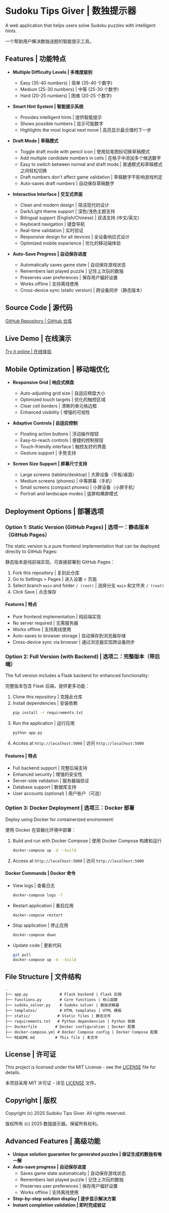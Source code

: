 # Sudoku Tips Giver | 数独提示器

A web application that helps users solve Sudoku puzzles with intelligent hints.

一个帮助用户解决数独谜题的智能提示工具。

## Features | 功能特点

- **Multiple Difficulty Levels | 多难度级别**
  - Easy (35-40 numbers) | 简单 (35-40 个数字)
  - Medium (25-30 numbers) | 中等 (25-30 个数字)
  - Hard (20-25 numbers) | 困难 (20-25 个数字)

- **Smart Hint System | 智能提示系统**
  - Provides intelligent hints | 提供智能提示
  - Shows possible numbers | 显示可能数字
  - Highlights the most logical next move | 高亮显示最合理的下一步

- **Draft Mode | 草稿模式**
  - Toggle draft mode with pencil icon | 使用铅笔图标切换草稿模式
  - Add multiple candidate numbers in cells | 在格子中添加多个候选数字
  - Easy to switch between normal and draft mode | 普通模式和草稿模式之间轻松切换
  - Draft numbers don't affect game validation | 草稿数字不影响游戏判定
  - Auto-saves draft numbers | 自动保存草稿数字

- **Interactive Interface | 交互式界面**
  - Clean and modern design | 简洁现代的设计
  - Dark/Light theme support | 深色/浅色主题支持
  - Bilingual support (English/Chinese) | 双语支持 (中文/英文)
  - Keyboard navigation | 键盘导航
  - Real-time validation | 实时验证
  - Responsive design for all devices | 全设备响应式设计
  - Optimized mobile experience | 优化的移动端体验

- **Auto-Save Progress | 自动保存进度**
  - Automatically saves game state | 自动保存游戏状态
  - Remembers last played puzzle | 记住上次玩的数独
  - Preserves user preferences | 保存用户偏好设置
  - Works offline | 支持离线使用
  - Cross-device sync (static version) | 跨设备同步（静态版本）

## Source Code | 源代码

[GitHub Repository | GitHub 仓库](https://github.com/martin-lzh/Sudoku-Tips-Giver)

## Live Demo | 在线演示

[Try it online | 在线体验](https://martin-lzh.github.io/Sudoku-Tips-Giver)

## Mobile Optimization | 移动端优化

- **Responsive Grid | 响应式棋盘**
  - Auto-adjusting grid size | 自适应棋盘大小
  - Optimized touch targets | 优化的触控区域
  - Clear cell borders | 清晰的单元格边框
  - Enhanced visibility | 增强的可视性

- **Adaptive Controls | 自适应控制**
  - Floating action buttons | 浮动操作按钮
  - Easy-to-reach controls | 便捷的控制按钮
  - Touch-friendly interface | 触控友好的界面
  - Gesture support | 手势支持

- **Screen Size Support | 屏幕尺寸支持**
  - Large screens (tablets/desktop) | 大屏设备（平板/桌面）
  - Medium screens (phones) | 中等屏幕（手机）
  - Small screens (compact phones) | 小屏设备（小屏手机）
  - Portrait and landscape modes | 竖屏和横屏模式

## Deployment Options | 部署选项

### Option 1: Static Version (GitHub Pages) | 选项一：静态版本（GitHub Pages）

The static version is a pure frontend implementation that can be deployed directly to GitHub Pages:

静态版本是纯前端实现，可直接部署到 GitHub Pages：

1. Fork this repository | 复刻此仓库
2. Go to Settings > Pages | 进入设置 > 页面
3. Select branch `main` and folder `/ (root)` | 选择分支 `main` 和文件夹 `/ (root)`
4. Click Save | 点击保存

#### Features | 特点
- Pure frontend implementation | 纯前端实现
- No server required | 无需服务器
- Works offline | 支持离线使用
- Auto-saves to browser storage | 自动保存到浏览器存储
- Cross-device sync via browser | 通过浏览器实现跨设备同步

### Option 2: Full Version (with Backend) | 选项二：完整版本（带后端）

The full version includes a Flask backend for enhanced functionality:

完整版本包含 Flask 后端，提供更多功能：

1. Clone this repository | 克隆此仓库
2. Install dependencies | 安装依赖
   ```bash
   pip install -r requirements.txt
   ```
3. Run the application | 运行应用
   ```bash
   python app.py
   ```
4. Access at `http://localhost:5000` | 访问 `http://localhost:5000`

#### Features | 特点
- Full backend support | 完整后端支持
- Enhanced security | 增强的安全性
- Server-side validation | 服务器端验证
- Database support | 数据库支持
- User accounts (optional) | 用户账户（可选）

### Option 3: Docker Deployment | 选项三：Docker 部署

Deploy using Docker for containerized environment:

使用 Docker 在容器化环境中部署：

1. Build and run with Docker Compose | 使用 Docker Compose 构建和运行
   ```bash
   docker-compose up -d --build
   ```

2. Access at `http://localhost:5000` | 访问 `http://localhost:5000`

#### Docker Commands | Docker 命令

- View logs | 查看日志
  ```bash
  docker-compose logs -f
  ```

- Restart application | 重启应用
  ```bash
  docker-compose restart
  ```

- Stop application | 停止应用
  ```bash
  docker-compose down
  ```

- Update code | 更新代码
  ```bash
  git pull
  docker-compose up -d --build
  ```

## File Structure | 文件结构

```
.
├── app.py              # Flask backend | Flask 后端
├── functions.py        # Core functions | 核心函数
├── sudoku_solver.py    # Sudoku solver | 数独求解器
├── templates/          # HTML templates | HTML 模板
├── static/            # Static files | 静态文件
├── requirements.txt   # Python dependencies | Python 依赖
├── Dockerfile        # Docker configuration | Docker 配置
├── docker-compose.yml # Docker Compose config | Docker Compose 配置
└── README.md         # This file | 本文件
```

## License | 许可证

This project is licensed under the MIT License - see the [LICENSE](LICENSE) file for details.

本项目采用 MIT 许可证 - 详见 [LICENSE](LICENSE) 文件。

## Copyright | 版权

Copyright (c) 2025 Sudoku Tips Giver. All rights reserved.

版权所有 (c) 2025 数独提示器。保留所有权利。

## Advanced Features | 高级功能

- **Unique solution guarantee for generated puzzles | 保证生成的数独有唯一解**
- **Auto-save progress | 自动保存进度**
  - Saves game state automatically | 自动保存游戏状态
  - Remembers last played puzzle | 记住上次玩的数独
  - Preserves user preferences | 保存用户偏好设置
  - Works offline | 支持离线使用
- **Step-by-step solution display | 逐步显示解决方案**
- **Instant completion validation | 即时完成验证** 
